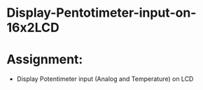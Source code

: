 # Display-Pentotimeter-input-on-16x2LCD
# Assignment:
- Display Potentimeter input (Analog and Temperature) on LCD

